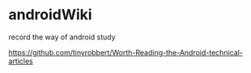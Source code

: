# androidWiki
record the way of android study


https://github.com/tinyrobbert/Worth-Reading-the-Android-technical-articles
